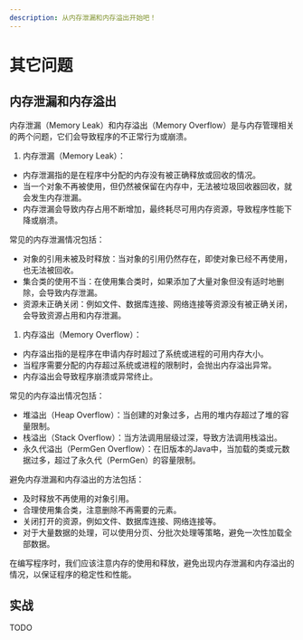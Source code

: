 ```yaml
---
description: 从内存泄漏和内存溢出开始吧！
---
```


# 其它问题

## 内存泄漏和内存溢出

内存泄漏（Memory Leak）和内存溢出（Memory Overflow）是与内存管理相关的两个问题，它们会导致程序的不正常行为或崩溃。

1. 内存泄漏（Memory Leak）：

* 内存泄漏指的是在程序中分配的内存没有被正确释放或回收的情况。
* 当一个对象不再被使用，但仍然被保留在内存中，无法被垃圾回收器回收，就会发生内存泄漏。
* 内存泄漏会导致内存占用不断增加，最终耗尽可用内存资源，导致程序性能下降或崩溃。

常见的内存泄漏情况包括：

* 对象的引用未被及时释放：当对象的引用仍然存在，即使对象已经不再使用，也无法被回收。
* 集合类的使用不当：在使用集合类时，如果添加了大量对象但没有适时地删除，会导致内存泄漏。
* 资源未正确关闭：例如文件、数据库连接、网络连接等资源没有被正确关闭，会导致资源占用和内存泄漏。

1. 内存溢出（Memory Overflow）：

* 内存溢出指的是程序在申请内存时超过了系统或进程的可用内存大小。
* 当程序需要分配的内存超过系统或进程的限制时，会抛出内存溢出异常。
* 内存溢出会导致程序崩溃或异常终止。

常见的内存溢出情况包括：

* 堆溢出（Heap Overflow）：当创建的对象过多，占用的堆内存超过了堆的容量限制。
* 栈溢出（Stack Overflow）：当方法调用层级过深，导致方法调用栈溢出。
* 永久代溢出（PermGen Overflow）：在旧版本的Java中，当加载的类或元数据过多，超过了永久代（PermGen）的容量限制。

避免内存泄漏和内存溢出的方法包括：

* 及时释放不再使用的对象引用。
* 合理使用集合类，注意删除不再需要的元素。
* 关闭打开的资源，例如文件、数据库连接、网络连接等。
* 对于大量数据的处理，可以使用分页、分批次处理等策略，避免一次性加载全部数据。

在编写程序时，我们应该注意内存的使用和释放，避免出现内存泄漏和内存溢出的情况，以保证程序的稳定性和性能。

## 实战

TODO
